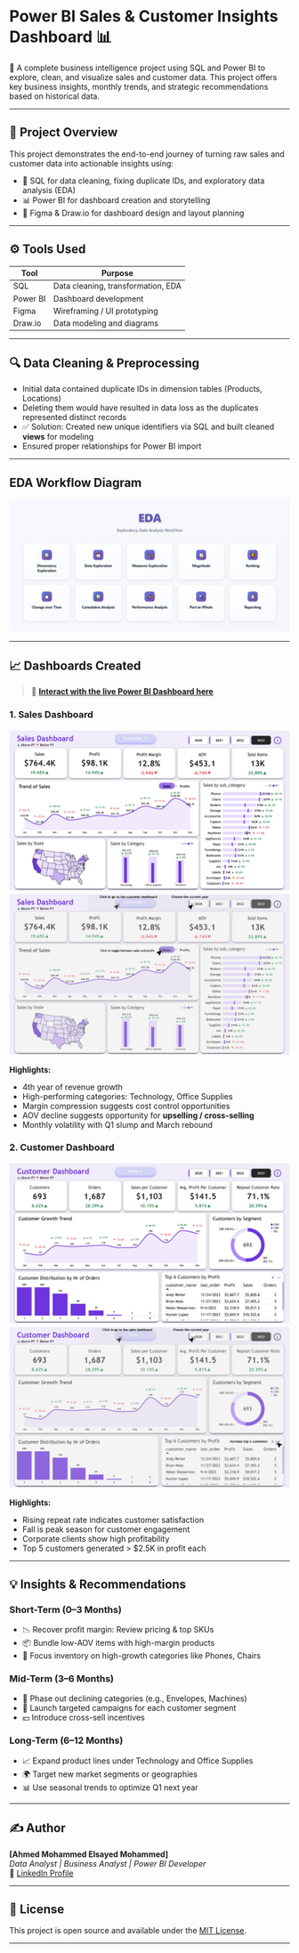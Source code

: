 # Power BI Sales & Customer Insights Dashboard 📊

🚀 A complete business intelligence project using SQL and Power BI to explore, clean, and visualize sales and customer data. This project offers key business insights, monthly trends, and strategic recommendations based on historical data.

---

## 🧠 Project Overview

This project demonstrates the end-to-end journey of turning raw sales and customer data into actionable insights using:

- 🧮 SQL for data cleaning, fixing duplicate IDs, and exploratory data analysis (EDA)
- 📊 Power BI for dashboard creation and storytelling
- 🎨 Figma & Draw.io for dashboard design and layout planning

---

## ⚙️ Tools Used

| Tool      | Purpose                      |
|-----------|------------------------------|
| SQL       | Data cleaning, transformation, EDA |
| Power BI  | Dashboard development        |
| Figma     | Wireframing / UI prototyping |
| Draw.io   | Data modeling and diagrams   |

---

## 🔍 Data Cleaning & Preprocessing

- Initial data contained duplicate IDs in dimension tables (Products, Locations)
- Deleting them would have resulted in data loss as the duplicates represented distinct records
- ✅ Solution: Created new unique identifiers via SQL and built cleaned **views** for modeling
- Ensured proper relationships for Power BI import

---

## EDA Workflow Diagram

![EDA Diagram](assets/EDA.png)

---

## 📈 Dashboards Created

> 🔗 **[Interact with the live Power BI Dashboard here](https://app.powerbi.com/links/18XtqvyVQ6?ctid=1158e2d5-dc24-41ad-abce-62841076dbde&pbi_source=linkShare&bookmarkGuid=8addbc99-2455-4bbe-b977-90cde491af5f)**

### 1. **Sales Dashboard**

![Sales Dashboard](assets/Sales_Dashboard.jpg)
![Sales Information](assets/Sales_Dashboard_Info.jpg)

**Highlights:**
- 4th year of revenue growth
- High-performing categories: Technology, Office Supplies
- Margin compression suggests cost control opportunities
- AOV decline suggests opportunity for **upselling / cross-selling**
- Monthly volatility with Q1 slump and March rebound

### 2. **Customer Dashboard**

![Customer Dashboard](assets/Customer_Dashboard.jpg)
![Customer Information](assets/Customer_Dashboard_Info.jpg)

**Highlights:**
- Rising repeat rate indicates customer satisfaction
- Fall is peak season for customer engagement
- Corporate clients show high profitability
- Top 5 customers generated > $2.5K in profit each

---

## 💡 Insights & Recommendations

### Short-Term (0–3 Months)
- 📉 Recover profit margin: Review pricing & top SKUs
- 📦 Bundle low-AOV items with high-margin products
- 📲 Focus inventory on high-growth categories like Phones, Chairs

### Mid-Term (3–6 Months)
- 🧹 Phase out declining categories (e.g., Envelopes, Machines)
- 🎯 Launch targeted campaigns for each customer segment
- 💵 Introduce cross-sell incentives

### Long-Term (6–12 Months)
- 📈 Expand product lines under Technology and Office Supplies
- 🌍 Target new market segments or geographies
- 📊 Use seasonal trends to optimize Q1 next year

---

## ✍️ Author

**[Ahmed Mohammed Elsayed Mohammed]**  
_Data Analyst | Business Analyst | Power BI Developer_  
🔗 [LinkedIn Profile](https://www.linkedin.com/in/ahmed-mohammed-112637344)

---

## 📜 License

This project is open source and available under the [MIT License](LICENSE).

---
